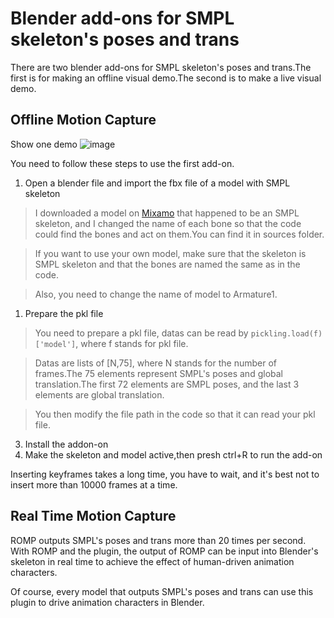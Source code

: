 # Blender add-ons for SMPL skeleton's poses and trans

There are two blender add-ons for SMPL skeleton's poses and trans.The first is for making an offline visual demo.The second is to make a live visual demo.

## Offline Motion Capture
Show one demo
![image](https://github.com/yanch2116/Blender-addons-for-SMPL/blob/master/sources/Dance.gif)

You need to follow these steps to use the first add-on.

1. Open a blender file and import the fbx file of a model with SMPL skeleton

> I downloaded a model on [Mixamo](https://www.mixamo.com) that happened to be an SMPL skeleton, and I changed the name of each bone so that the code could find the bones and act on them.You can find it in sources folder.

> 

> If you want to use your own model, make sure that the skeleton is SMPL skeleton and that the bones are named the same as in the code.

> Also, you need to change the name of model to Armature1.

1. Prepare the pkl file

> You need to prepare a pkl file, datas can be read by `pickling.load(f)['model']`, where f stands for pkl file. 

> Datas are lists of [N,75], where N stands for the number of frames.The 75 elements represent SMPL's poses and global translation.The first 72 elements are SMPL poses, and the last 3 elements are global translation.

> You then modify the file path in the code so that it can read your pkl file.

3. Install the addon-on
4. Make the skeleton and model active,then presh ctrl+R to run the add-on

Inserting keyframes takes a long time, you have to wait, and it's best not to insert more than 10000 frames at a time.

## Real Time Motion Capture

ROMP outputs SMPL's poses and trans more than 20 times per second. With ROMP and the plugin, the output of ROMP can be input into Blender's skeleton in real time to achieve the effect of human-driven animation characters.

Of course, every model that outputs SMPL's poses and trans can use this plugin to drive animation characters in Blender.
